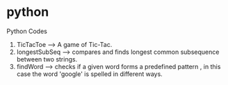# python
Python Codes

1) TicTacToe --> A game of Tic-Tac.
2) longestSubSeq --> compares and finds longest common subsequence between two strings.
3) findWord --> checks if a given word forms a predefined pattern , in this case the word 'google' is spelled in different ways.
